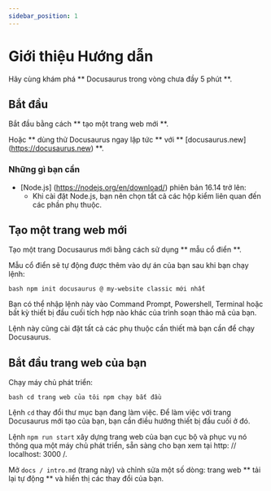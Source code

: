 ```yaml
---
sidebar_position: 1
---
```


# Giới thiệu Hướng dẫn 

Hãy cùng khám phá ** Docusaurus trong vòng chưa đầy 5 phút **.

## Bắt đầu

Bắt đầu bằng cách ** tạo một trang web mới **.

Hoặc ** dùng thử Docusaurus ngay lập tức ** với ** [docusaurus.new] (https://docusaurus.new) **.

### Những gì bạn cần

- [Node.js] (https://nodejs.org/en/download/) phiên bản 16.14 trở lên:
  - Khi cài đặt Node.js, bạn nên chọn tất cả các hộp kiểm liên quan đến các phần phụ thuộc.

## Tạo một trang web mới

Tạo một trang Docusaurus mới bằng cách sử dụng ** mẫu cổ điển **.

Mẫu cổ điển sẽ tự động được thêm vào dự án của bạn sau khi bạn chạy lệnh:

`` bash
npm init docusaurus @ my-website classic mới nhất
``

Bạn có thể nhập lệnh này vào Command Prompt, Powershell, Terminal hoặc bất kỳ thiết bị đầu cuối tích hợp nào khác của trình soạn thảo mã của bạn.

Lệnh này cũng cài đặt tất cả các phụ thuộc cần thiết mà bạn cần để chạy Docusaurus.

## Bắt đầu trang web của bạn

Chạy máy chủ phát triển:

`` bash
cd trang web của tôi
npm chạy bắt đầu
``

Lệnh `cd` thay đổi thư mục bạn đang làm việc. Để làm việc với trang Docusaurus mới tạo của bạn, bạn cần điều hướng thiết bị đầu cuối ở đó.

Lệnh `npm run start` xây dựng trang web của bạn cục bộ và phục vụ nó thông qua một máy chủ phát triển, sẵn sàng cho bạn xem tại http: // localhost: 3000 /.

Mở `docs / intro.md` (trang này) và chỉnh sửa một số dòng: trang web ** tải lại tự động ** và hiển thị các thay đổi của bạn.
